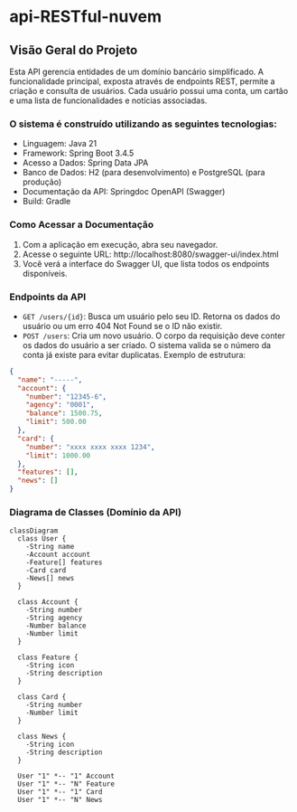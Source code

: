 # api-RESTful-nuvem

## Visão Geral do Projeto

Esta API gerencia entidades de um domínio bancário simplificado. A funcionalidade principal, exposta através de endpoints REST, permite a criação e consulta de usuários. Cada usuário possui uma conta, um cartão e uma lista de funcionalidades e notícias associadas.

### O sistema é construído utilizando as seguintes tecnologias:
+ Linguagem: Java 21
+ Framework: Spring Boot 3.4.5
+ Acesso a Dados: Spring Data JPA
+ Banco de Dados: H2 (para desenvolvimento) e PostgreSQL (para produção)
+ Documentação da API: Springdoc OpenAPI (Swagger)
+ Build: Gradle

### Como Acessar a Documentação
1. Com a aplicação em execução, abra seu navegador.
2. Acesse o seguinte URL: http://localhost:8080/swagger-ui/index.html
2. Você verá a interface do Swagger UI, que lista todos os endpoints disponíveis.

### Endpoints da API
+ ```GET /users/{id}```: Busca um usuário pelo seu ID. Retorna os dados do usuário ou um erro 404 Not Found se o ID não existir.
+ ```POST /users```: Cria um novo usuário. O corpo da requisição deve conter os dados do usuário a ser criado. O sistema valida se o número da conta já existe para evitar duplicatas. Exemplo de estrutura:
```json
{
  "name": "-----",
  "account": {
    "number": "12345-6",
    "agency": "0001",
    "balance": 1500.75,
    "limit": 500.00
  },
  "card": {
    "number": "xxxx xxxx xxxx 1234",
    "limit": 1000.00
  },
  "features": [],
  "news": []
}
```
### Diagrama de Classes (Domínio da API)

```mermaid
classDiagram
  class User {
    -String name
    -Account account
    -Feature[] features
    -Card card
    -News[] news
  }

  class Account {
    -String number
    -String agency
    -Number balance
    -Number limit
  }

  class Feature {
    -String icon
    -String description
  }

  class Card {
    -String number
    -Number limit
  }

  class News {
    -String icon
    -String description
  }

  User "1" *-- "1" Account
  User "1" *-- "N" Feature
  User "1" *-- "1" Card
  User "1" *-- "N" News
```
